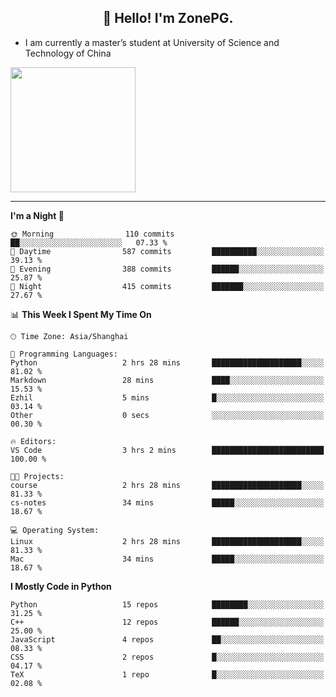 <h2 align="center">👋 Hello! I'm ZonePG.</h2>

- I am currently a master’s student at University of Science and Technology of China

<img height=200 align="center" src="https://github-readme-stats.vercel.app/api?username=zonepg" />

-------

<!--START_SECTION:waka-->
**I'm a Night 🦉** 

```text
🌞 Morning                110 commits         ██░░░░░░░░░░░░░░░░░░░░░░░   07.33 % 
🌆 Daytime                587 commits         ██████████░░░░░░░░░░░░░░░   39.13 % 
🌃 Evening                388 commits         ██████░░░░░░░░░░░░░░░░░░░   25.87 % 
🌙 Night                  415 commits         ███████░░░░░░░░░░░░░░░░░░   27.67 % 
```


📊 **This Week I Spent My Time On** 

```text
🕑︎ Time Zone: Asia/Shanghai

💬 Programming Languages: 
Python                   2 hrs 28 mins       ████████████████████░░░░░   81.02 % 
Markdown                 28 mins             ████░░░░░░░░░░░░░░░░░░░░░   15.53 % 
Ezhil                    5 mins              █░░░░░░░░░░░░░░░░░░░░░░░░   03.14 % 
Other                    0 secs              ░░░░░░░░░░░░░░░░░░░░░░░░░   00.30 % 

🔥 Editors: 
VS Code                  3 hrs 2 mins        █████████████████████████   100.00 % 

🐱‍💻 Projects: 
course                   2 hrs 28 mins       ████████████████████░░░░░   81.33 % 
cs-notes                 34 mins             █████░░░░░░░░░░░░░░░░░░░░   18.67 % 

💻 Operating System: 
Linux                    2 hrs 28 mins       ████████████████████░░░░░   81.33 % 
Mac                      34 mins             █████░░░░░░░░░░░░░░░░░░░░   18.67 % 
```

**I Mostly Code in Python** 

```text
Python                   15 repos            ████████░░░░░░░░░░░░░░░░░   31.25 % 
C++                      12 repos            ██████░░░░░░░░░░░░░░░░░░░   25.00 % 
JavaScript               4 repos             ██░░░░░░░░░░░░░░░░░░░░░░░   08.33 % 
CSS                      2 repos             █░░░░░░░░░░░░░░░░░░░░░░░░   04.17 % 
TeX                      1 repo              █░░░░░░░░░░░░░░░░░░░░░░░░   02.08 % 
```




<!--END_SECTION:waka-->
